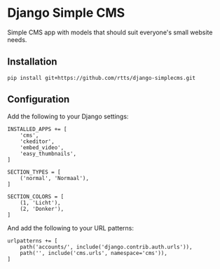 Django Simple CMS
=================

Simple CMS app with models that should suit everyone's small website needs.

Installation
------------

    pip install git+https://github.com/rtts/django-simplecms.git

Configuration
-------------

Add the following to your Django settings:

    INSTALLED_APPS += [
        'cms',
        'ckeditor',
        'embed_video',
        'easy_thumbnails',
    ]

    SECTION_TYPES = [
        ('normal', 'Normaal'),
    ]

    SECTION_COLORS = [
        (1, 'Licht'),
        (2, 'Donker'),
    ]

And add the following to your URL patterns:

    urlpatterns += [
        path('accounts/', include('django.contrib.auth.urls')),
        path('', include('cms.urls', namespace='cms')),
    ]
